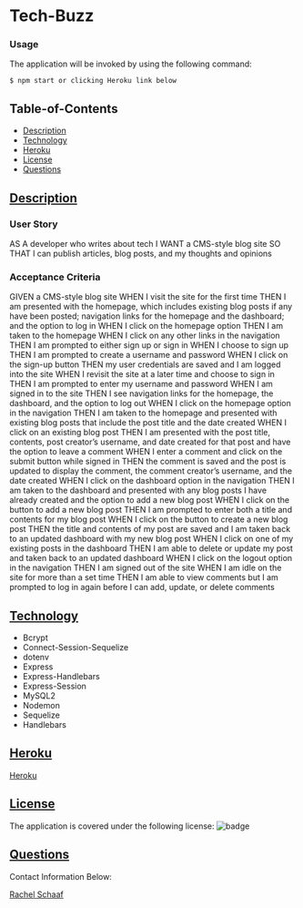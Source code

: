 # Tech-Buzz

### Usage

  The application will be invoked by using the following command:
	
	$ npm start or clicking Heroku link below

  ## Table-of-Contents
  * [Description](#description)
  * [Technology](#technology)
  * [Heroku](#website)
  * [License](#license) 
  * [Questions](#questions)
  

 ## [Description](#description)

### User Story
AS A developer who writes about tech
I WANT a CMS-style blog site
SO THAT I can publish articles, blog posts, and my thoughts and opinions

### Acceptance Criteria
GIVEN a CMS-style blog site
WHEN I visit the site for the first time
THEN I am presented with the homepage, which includes existing blog posts if any have been posted; navigation links for the homepage and the dashboard; and the option to log in
WHEN I click on the homepage option
THEN I am taken to the homepage
WHEN I click on any other links in the navigation
THEN I am prompted to either sign up or sign in
WHEN I choose to sign up
THEN I am prompted to create a username and password
WHEN I click on the sign-up button
THEN my user credentials are saved and I am logged into the site
WHEN I revisit the site at a later time and choose to sign in
THEN I am prompted to enter my username and password
WHEN I am signed in to the site
THEN I see navigation links for the homepage, the dashboard, and the option to log out
WHEN I click on the homepage option in the navigation
THEN I am taken to the homepage and presented with existing blog posts that include the post title and the date created
WHEN I click on an existing blog post
THEN I am presented with the post title, contents, post creator’s username, and date created for that post and have the option to leave a comment
WHEN I enter a comment and click on the submit button while signed in
THEN the comment is saved and the post is updated to display the comment, the comment creator’s username, and the date created
WHEN I click on the dashboard option in the navigation
THEN I am taken to the dashboard and presented with any blog posts I have already created and the option to add a new blog post
WHEN I click on the button to add a new blog post
THEN I am prompted to enter both a title and contents for my blog post
WHEN I click on the button to create a new blog post
THEN the title and contents of my post are saved and I am taken back to an updated dashboard with my new blog post
WHEN I click on one of my existing posts in the dashboard
THEN I am able to delete or update my post and taken back to an updated dashboard
WHEN I click on the logout option in the navigation
THEN I am signed out of the site
WHEN I am idle on the site for more than a set time
THEN I am able to view comments but I am prompted to log in again before I can add, update, or delete comments

 ## [Technology](#technology)

  - Bcrypt
  - Connect-Session-Sequelize
  - dotenv
  - Express
  - Express-Handlebars
  - Express-Session
  - MySQL2
  - Nodemon
  - Sequelize
  - Handlebars

## [Heroku](#website)
[Heroku](https://dashboard.heroku.com/apps/floating-basin-09919)

 ## [License](#license)
  The application is covered under the following license:
![badge](https://img.shields.io/badge/license-ISC-blue)

  ## [Questions](#questions)
  Contact Information Below: 

  [Rachel Schaaf](https://github.com/RaeSii/tech-buzz.git)